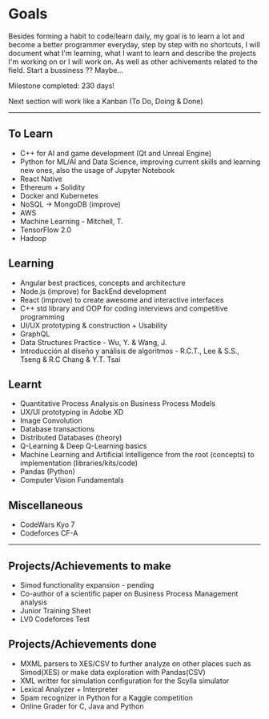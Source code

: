 # Goals

Besides forming a habit to code/learn daily, my goal is to learn a lot and become a better programmer everyday, step by step with no shortcuts, I will document what I'm learning, what I want to learn and describe the projects I'm working on or I will work on. As well as other achivements related to the field. Start a bussiness ?? Maybe...

Milestone completed: 230 days!

Next section will work like a Kanban (To Do, Doing & Done)

---

## To Learn

- C++ for AI and game development (Qt and Unreal Engine)
- Python for ML/AI and Data Science, improving current skills and learning new ones, also the usage of Jupyter Notebook
- React Native
- Ethereum + Solidity
- Docker and Kubernetes
- NoSQL -> MongoDB (improve)
- AWS
- Machine Learning - Mitchell, T.
- TensorFlow 2.0
- Hadoop

## Learning

- Angular best practices, concepts and architecture
- Node.js (improve) for BackEnd development
- React (improve) to create awesome and interactive interfaces
- C++ std library and OOP for coding interviews and competitive programming
- UI/UX prototyping & construction + Usability
- GraphQL
- Data Structures Practice - Wu, Y. & Wang, J.
- Introducción al diseño y análisis de algoritmos - R.C.T., Lee & S.S., Tseng & R.C Chang & Y.T. Tsai

## Learnt

- Quantitative Process Analysis on Business Process Models
- UX/UI prototyping in Adobe XD
- Image Convolution
- Database transactions
- Distributed Databases (theory)
- Q-Learning & Deep Q-Learning basics
- Machine Learning and Artificial Intelligence from the root (concepts) to implementation (libraries/kits/code)
- Pandas (Python)
- Computer Vision Fundamentals

## Miscellaneous

- CodeWars Kyo 7
- Codeforces CF-A

---

## Projects/Achievements to make

- Simod functionality expansion - pending
- Co-author of a scientific paper on Business Process Management analysis
- Junior Training Sheet
- LV0 Codeforces Test

## Projects/Achievements done

- MXML parsers to XES/CSV to further analyze on other places such as Simod(XES) or make data exploration with Pandas(CSV)
- XML writter for simulation configuration for the Scylla simulator
- Lexical Analyzer + Interpreter
- Spam recognizer in Python for a Kaggle competition
- Online Grader for C, Java and Python
